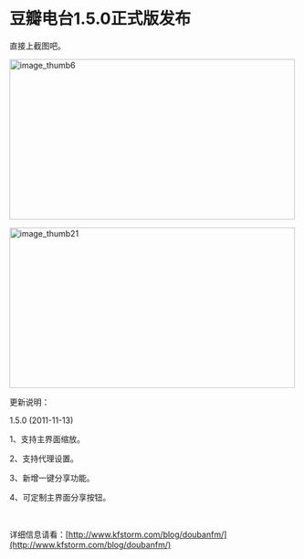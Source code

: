 # 豆瓣电台1.5.0正式版发布

直接上截图吧。

[<img style="background-image: none; border-bottom: 0px; border-left: 0px; padding-left: 0px; padding-right: 0px; display: inline; border-top: 0px; border-right: 0px; padding-top: 0px" title="image_thumb6" border="0" alt="image_thumb6" src="http://up.kfstorm.com/blog/images/1.5.0_13745/image_thumb6_thumb.jpg" width="500" height="281" />](http://up.kfstorm.com/blog/images/1.5.0_13745/image_thumb6.jpg)

[<img style="background-image: none; border-bottom: 0px; border-left: 0px; padding-left: 0px; padding-right: 0px; display: inline; border-top: 0px; border-right: 0px; padding-top: 0px" title="image_thumb21" border="0" alt="image_thumb21" src="http://up.kfstorm.com/blog/images/1.5.0_13745/image_thumb21_thumb.jpg" width="500" height="281" />](http://up.kfstorm.com/blog/images/1.5.0_13745/image_thumb21.jpg)

<!--more--><p>更新说明：

1.5.0 (2011-11-13)

1、支持主界面缩放。

2、支持代理设置。

3、新增一键分享功能。

4、可定制主界面分享按钮。

&#160;

详细信息请看：[http://www.kfstorm.com/blog/doubanfm/](http://www.kfstorm.com/blog/doubanfm/)
